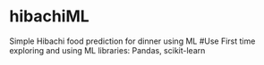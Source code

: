 # hibachiML
Simple Hibachi food prediction for dinner using ML
#Use
First time exploring and using ML libraries: Pandas, scikit-learn
